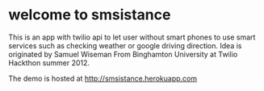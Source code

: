 welcome to smsistance
=====================
This is an app with twilio api to let user without smart phones to use smart services such as checking weather or google driving direction. Idea is originated by Samuel Wiseman From Binghamton University at Twilio Hackthon summer 2012.

The demo is hosted at http://smsistance.herokuapp.com
